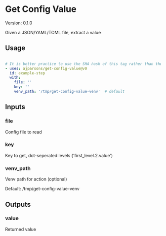 # Get Config Value

Version: 0.1.0

Given a JSON/YAML/TOML file, extract a value

## Usage

```yaml

# It is better practice to use the SHA hash of this tag rather than the tag itself.
- uses: ajparsons/get-config-value@v0
  id: example-step 
  with:
    file: '' 
    key: '' 
    venv_path: '/tmp/get-config-value-venv'  # default

```

## Inputs

### file

Config file to read

### key

Key to get, dot-seperated levels ('first_level.2.value')

### venv_path

Venv path for action (optional)

Default: /tmp/get-config-value-venv

## Outputs

### value

Returned value

